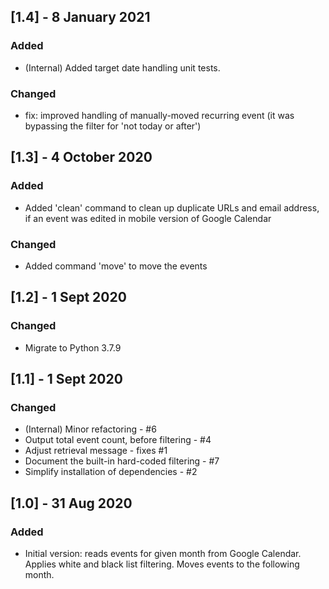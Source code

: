 ## [1.4] - 8 January 2021

### Added

- (Internal) Added target date handling unit tests.

### Changed

- fix: improved handling of manually-moved recurring event (it was bypassing the filter for 'not today or after')

## [1.3] - 4 October 2020

### Added

- Added 'clean' command to clean up duplicate URLs and email address, if an event was edited in mobile version of Google Calendar

### Changed

- Added command 'move' to move the events

## [1.2] - 1 Sept 2020

### Changed

- Migrate to Python 3.7.9

## [1.1] - 1 Sept 2020

### Changed

- (Internal) Minor refactoring - #6
- Output total event count, before filtering - #4
- Adjust retrieval message - fixes #1
- Document the built-in hard-coded filtering - #7
- Simplify installation of dependencies - #2

## [1.0] - 31 Aug 2020

### Added

- Initial version: reads events for given month from Google Calendar. Applies white and black list filtering. Moves events to the following month.
